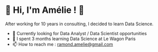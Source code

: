# 👋 Hi, I'm Amélie ! 👋

After working for 10 years in consulting, I decided to learn Data Science.

- 👀 Currently looking for Data Analyst / Data Scientist opportunities
- 🌱 I spent 3 months learning Data Science at Le Wagon Paris
- 📫 How to reach me : ramond.amelie@gmail.com

<!---
AmelieRmd/AmelieRmd is a ✨ special ✨ repository because its `README.md` (this file) appears on your GitHub profile.
You can click the Preview link to take a look at your changes.
--->
